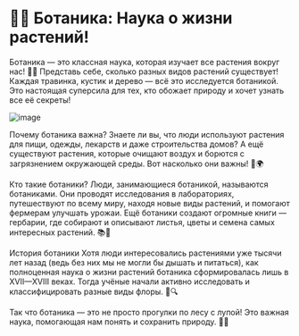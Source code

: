 # 🌿🔬 Ботаника: Наука о жизни растений!
Ботаника — это классная наука, которая изучает все растения вокруг нас! 🌲🌺 Представь себе, сколько разных видов растений существует! Каждая травинка, кустик и дерево — всё это исследуется ботаникой. Это настоящая суперсила для тех, кто обожает природу и хочет узнать все её секреты!

![image](https://github.com/user-attachments/assets/6c2ec39a-2efa-478f-9058-f39a25c965e5)


Почему ботаника важна?
Знаете ли вы, что люди используют растения для пищи, одежды, лекарств и даже строительства домов? А ещё существуют растения, которые очищают воздух и борются с загрязнением окружающей среды. Вот насколько они важны! 🌱🌍

Кто такие ботаники?
Люди, занимающиеся ботаникой, называются ботаниками. Они проводят исследования в лабораториях, путешествуют по всему миру, находя новые виды растений, и помогают фермерам улучшать урожаи. Ещё ботаники создают огромные книги — гербарии, где собирают и описывают листья, цветы и семена самых интересных растений. 📚🌸

История ботаники
Хотя люди интересовались растениями уже тысячи лет назад (ведь без них мы не могли бы дышать и питаться), как полноценная наука о жизни растений ботаника сформировалась лишь в XVII—XVIII веках. Тогда учёные начали активно исследовать и классифицировать разные виды флоры. 🌼🔍

Так что ботаника — это не просто прогулки по лесу с лупой! Это важная наука, помогающая нам понять и сохранить природу. 🌿😊
